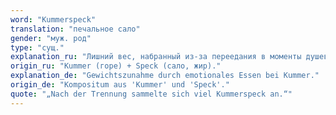 ```yaml
---
word: "Kummerspeck"
translation: "печальное сало"
gender: "муж. род"
type: "сущ."
explanation_ru: "Лишний вес, набранный из-за переедания в моменты душевной боли."
origin_ru: "Kummer (горе) + Speck (сало, жир)."
explanation_de: "Gewichtszunahme durch emotionales Essen bei Kummer."
origin_de: "Kompositum aus 'Kummer' und 'Speck'."
quote: "„Nach der Trennung sammelte sich viel Kummerspeck an.“"
---
```

